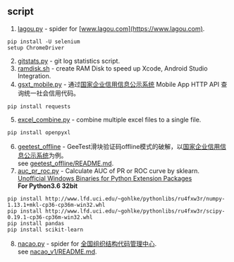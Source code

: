 ## script
1. [lagou.py](/lagou/lagou.py) - spider for [www.lagou.com](https://www.lagou.com).  
```
pip install -U selenium
setup ChromeDriver
```
2. [gitstats.py](/gitstats/gitstats.py) - git log statistics script.  
3. [ramdisk.sh](/ramdisk/ramdisk.sh) - create RAM Disk to speed up Xcode, Android Studio Integration.  
4. [gsxt_mobile.py](/gsxt_mobile/gsxt_mobile.py) - 通过[国家企业信用信息公示系统](http://www.gsxt.gov.cn) Mobile App HTTP API 查询统一社会信用代码。  
```
pip install requests
```
5. [excel_combine.py](/excel_combine/excel_combine.py) - combine multiple excel files to a single file.  
```
pip install openpyxl
```
6. [geetest_offline](/geetest_offline) - GeeTest滑块验证码offline模式的破解，以[国家企业信用信息公示系统](http://www.gsxt.gov.cn)为例。  
see [geetest_offline/README.md](/geetest_offline/README.md).  
7. [auc_pr_roc.py](/auc_pr_roc/auc_pr_roc.py) - Calculate AUC of PR or ROC curve by sklearn.  
[Unofficial Windows Binaries for Python Extension Packages](http://www.lfd.uci.edu/~gohlke/pythonlibs/)  
**For Python3.6 32bit**  
```
pip install http://www.lfd.uci.edu/~gohlke/pythonlibs/ru4fxw3r/numpy-1.13.1+mkl-cp36-cp36m-win32.whl
pip install http://www.lfd.uci.edu/~gohlke/pythonlibs/ru4fxw3r/scipy-0.19.1-cp36-cp36m-win32.whl
pip install pandas
pip install scikit-learn
```
8. [nacao.py](/nacao_v1/nacao.py) - spider for [全国组织结构代码管理中心](http://www.nacao.org.cn).  
see [nacao_v1/README.md](/nacao_v1/README.md).  
